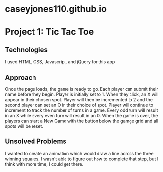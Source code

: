# caseyjones110.github.io

# Project 1: Tic Tac Toe

## Technologies

I used HTML, CSS, Javascript, and jQuery for this app

## Approach

Once the page loads, the game is ready to go. Each player can submit their name
before they begin. Player is initially set to 1. When they click, an X will appear 
in their chosen spot. Player will then be incremented to 2 and the second player
can set an O in their choice of spot. Player will continue to increment to track the
number of turns in a game. Every odd turn will result in an X while every even 
turn will result in an O. When the game is over, the players can start a New Game
with the button below the gamge grid and all spots will be reset. 

## Unsolved Problems

I wanted to create an animation which would draw a line across the three winning 
squares. I wasn't able to figure out how to complete that step, but I think with more
time, I could get there.